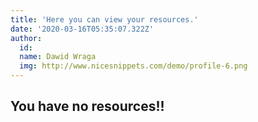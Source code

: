 ```yaml
---
title: 'Here you can view your resources.'
date: '2020-03-16T05:35:07.322Z'
author:
  id:
  name: Dawid Wraga
  img: http://www.nicesnippets.com/demo/profile-6.png
---
```


## You have no resources!!
